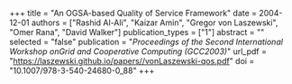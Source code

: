 +++
title = "An OGSA-based Quality of Service Framework"
date = 2004-12-01
authors = ["Rashid Al-Ali", "Kaizar Amin", "Gregor von Laszewski", "Omer Rana", "David Walker"]
publication_types = ["1"]
abstract = ""
selected = "false"
publication = "*Proceedings of the Second International Workshop onGrid and Cooperative Computing (GCC2003)*"
url_pdf = "https://laszewski.github.io/papers//vonLaszewski-qos.pdf"
doi = "10.1007/978-3-540-24680-0_88"
+++

